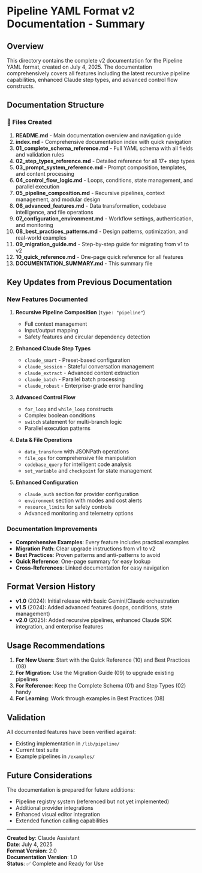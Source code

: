 # Pipeline YAML Format v2 Documentation - Summary

## Overview

This directory contains the complete v2 documentation for the Pipeline YAML format, created on July 4, 2025. The documentation comprehensively covers all features including the latest recursive pipeline capabilities, enhanced Claude step types, and advanced control flow constructs.

## Documentation Structure

### 📁 Files Created

1. **README.md** - Main documentation overview and navigation guide
2. **index.md** - Comprehensive documentation index with quick navigation
3. **01_complete_schema_reference.md** - Full YAML schema with all fields and validation rules
4. **02_step_types_reference.md** - Detailed reference for all 17+ step types
5. **03_prompt_system_reference.md** - Prompt composition, templates, and content processing
6. **04_control_flow_logic.md** - Loops, conditions, state management, and parallel execution
7. **05_pipeline_composition.md** - Recursive pipelines, context management, and modular design
8. **06_advanced_features.md** - Data transformation, codebase intelligence, and file operations
9. **07_configuration_environment.md** - Workflow settings, authentication, and monitoring
10. **08_best_practices_patterns.md** - Design patterns, optimization, and real-world examples
11. **09_migration_guide.md** - Step-by-step guide for migrating from v1 to v2
12. **10_quick_reference.md** - One-page quick reference for all features
13. **DOCUMENTATION_SUMMARY.md** - This summary file

## Key Updates from Previous Documentation

### New Features Documented

1. **Recursive Pipeline Composition** (`type: "pipeline"`)
   - Full context management
   - Input/output mapping
   - Safety features and circular dependency detection

2. **Enhanced Claude Step Types**
   - `claude_smart` - Preset-based configuration
   - `claude_session` - Stateful conversation management
   - `claude_extract` - Advanced content extraction
   - `claude_batch` - Parallel batch processing
   - `claude_robust` - Enterprise-grade error handling

3. **Advanced Control Flow**
   - `for_loop` and `while_loop` constructs
   - Complex boolean conditions
   - `switch` statement for multi-branch logic
   - Parallel execution patterns

4. **Data & File Operations**
   - `data_transform` with JSONPath operations
   - `file_ops` for comprehensive file manipulation
   - `codebase_query` for intelligent code analysis
   - `set_variable` and `checkpoint` for state management

5. **Enhanced Configuration**
   - `claude_auth` section for provider configuration
   - `environment` section with modes and cost alerts
   - `resource_limits` for safety controls
   - Advanced monitoring and telemetry options

### Documentation Improvements

- **Comprehensive Examples**: Every feature includes practical examples
- **Migration Path**: Clear upgrade instructions from v1 to v2
- **Best Practices**: Proven patterns and anti-patterns to avoid
- **Quick Reference**: One-page summary for easy lookup
- **Cross-References**: Linked documentation for easy navigation

## Format Version History

- **v1.0** (2024): Initial release with basic Gemini/Claude orchestration
- **v1.5** (2024): Added advanced features (loops, conditions, state management)
- **v2.0** (2025): Added recursive pipelines, enhanced Claude SDK integration, and enterprise features

## Usage Recommendations

1. **For New Users**: Start with the Quick Reference (10) and Best Practices (08)
2. **For Migration**: Use the Migration Guide (09) to upgrade existing pipelines
3. **For Reference**: Keep the Complete Schema (01) and Step Types (02) handy
4. **For Learning**: Work through examples in Best Practices (08)

## Validation

All documented features have been verified against:
- Existing implementation in `/lib/pipeline/`
- Current test suite
- Example pipelines in `/examples/`

## Future Considerations

The documentation is prepared for future additions:
- Pipeline registry system (referenced but not yet implemented)
- Additional provider integrations
- Enhanced visual editor integration
- Extended function calling capabilities

---

**Created by**: Claude Assistant  
**Date**: July 4, 2025  
**Format Version**: 2.0  
**Documentation Version**: 1.0  
**Status**: ✅ Complete and Ready for Use